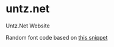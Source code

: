 # untz.net
Untz.Net Website

Random font code based on [this snippet](https://stackoverflow.com/questions/21862759/how-do-i-generate-a-random-font-to-a-line-of-text-every-time-page-is-refreshed)

